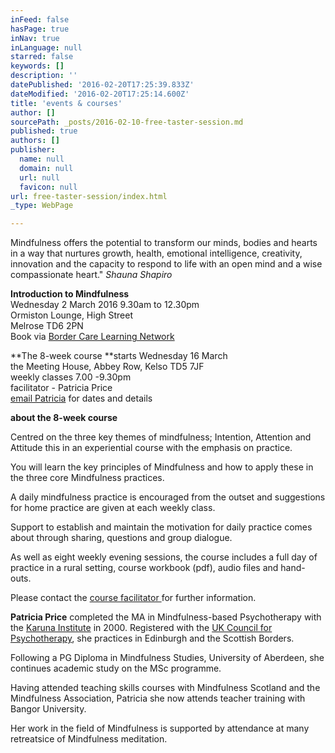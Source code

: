 ```yaml
---
inFeed: false
hasPage: true
inNav: true
inLanguage: null
starred: false
keywords: []
description: ''
datePublished: '2016-02-20T17:25:39.833Z'
dateModified: '2016-02-20T17:25:14.600Z'
title: 'events & courses'
author: []
sourcePath: _posts/2016-02-10-free-taster-session.md
published: true
authors: []
publisher:
  name: null
  domain: null
  url: null
  favicon: null
url: free-taster-session/index.html
_type: WebPage

---
```

Mindfulness offers the potential to transform our minds, bodies and hearts in a way that nurtures growth, health, emotional intelligence, creativity, innovation and the capacity to respond to life with an open mind and a wise compassionate heart."    _Shauna Shapiro_

**Introduction to Mindfulness**  
Wednesday 2 March 2016 9.30am to 12.30pm  
Ormiston Lounge, High Street  
Melrose TD6 2PN  
Book via  [Border Care Learning Network][0]

**The 8-week course **starts Wednesday 16 March   
the Meeting House, Abbey Row, Kelso TD5 7JF  
weekly classes 7.00 -9.30pm  
facilitator - Patricia Price  
[email Patricia][1] for dates and details

**about the 8-week course**

Centred on the three key themes of mindfulness; Intention,
Attention and Attitude this in an experiential course with the emphasis on practice.

You will learn the key principles of Mindfulness and how to apply these in the three core Mindfulness practices.

A daily mindfulness practice is encouraged from the outset
and suggestions for home practice are given at each weekly class.

Support to establish and maintain the motivation for daily
practice comes about through sharing, questions and group dialogue.

As well as eight weekly evening sessions, the course includes a full day of practice in a rural setting,  course workbook (pdf), audio files and hand-outs.

Please contact the [course facilitator ][1]for further information.

**Patricia Price** completed the MA in Mindfulness-based Psychotherapy with the [Karuna Institute][2] in 2000\. Registered with the [UK Council for Psychotherapy][3], she practices in Edinburgh and the Scottish Borders.

Following a PG Diploma in Mindfulness Studies, University of Aberdeen, she continues academic study on the MSc programme. 

Having attended teaching skills courses with Mindfulness Scotland and the Mindfulness Association, Patricia she now attends teacher training with Bangor University.

Her work in the field of Mindfulness is supported by attendance at many retreatsice of Mindfulness meditation. 

[0]: http://www.borderscarevoice.org.uk/training-bcln/
[1]: mail@mindfulness-borders.net
[2]: http://thekaruna-institute.co.uk/
[3]: http://www.ukcp.org/